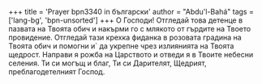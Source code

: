 +++
title = 'Prayer bpn3340 in български'
author = "Abdu'l-Bahá"
tags = ['lang-bg', 'bpn-unsorted']
+++
О Господи! Отгледай това детенце в пазвата на Твоята обич и накърми го с млякото от гърдите на Твоето провидение. Отгледай тази крехка фиданка в розовата градина на Твоята обич и помогни и` да укрепне чрез излиянията на Твоята щедрост. Направи я рожба на Царството и отведи я в Твоите небесни селения. Ти си могъщ и благ, Ти си Дарителят, Щедрият, преблагодетелният Господ.
